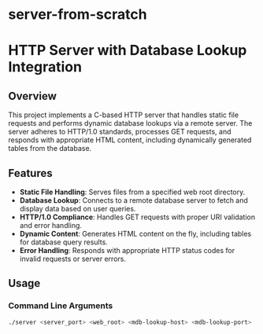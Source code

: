 # server-from-scratch
# HTTP Server with Database Lookup Integration

## Overview
This project implements a C-based HTTP server that handles static file requests and performs dynamic database lookups via a remote server. The server adheres to HTTP/1.0 standards, processes GET requests, and responds with appropriate HTML content, including dynamically generated tables from the database.

## Features
- **Static File Handling**: Serves files from a specified web root directory.
- **Database Lookup**: Connects to a remote database server to fetch and display data based on user queries.
- **HTTP/1.0 Compliance**: Handles GET requests with proper URI validation and error handling.
- **Dynamic Content**: Generates HTML content on the fly, including tables for database query results.
- **Error Handling**: Responds with appropriate HTTP status codes for invalid requests or server errors.

## Usage

### Command Line Arguments
```bash
./server <server_port> <web_root> <mdb-lookup-host> <mdb-lookup-port>

